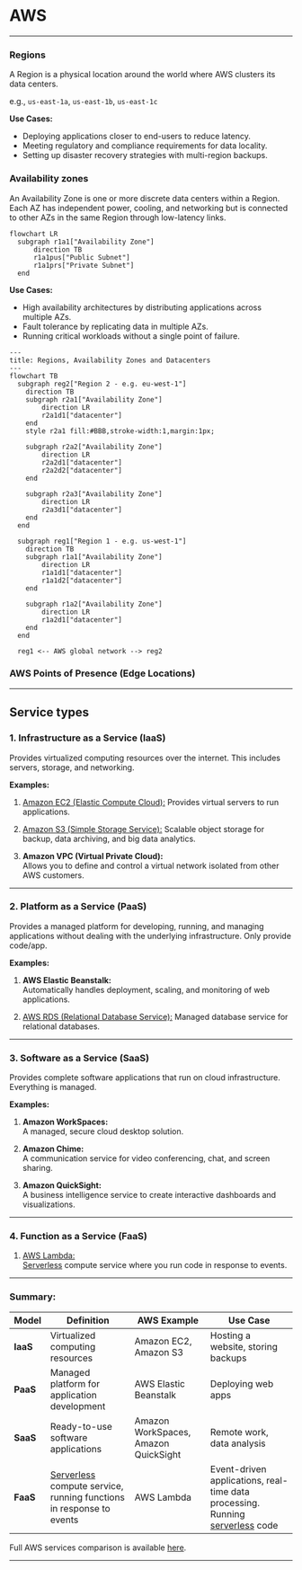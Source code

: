 # AWS

---

### Regions
A Region is a physical location around the world where AWS clusters its data centers.

e.g., `us-east-1a`, `us-east-1b`, `us-east-1c`

**Use Cases:**
- Deploying applications closer to end-users to reduce latency.
- Meeting regulatory and compliance requirements for data locality.
- Setting up disaster recovery strategies with multi-region backups.

### Availability zones
An Availability Zone is one or more discrete data centers within a Region. Each AZ has independent power, cooling, and networking but is connected to other AZs in the same Region through low-latency links.

```mermaid
flowchart LR
  subgraph r1a1["Availability Zone"]
      direction TB
      r1a1pus["Public Subnet"]
      r1a1prs["Private Subnet"]
  end
```

**Use Cases:**
- High availability architectures by distributing applications across multiple AZs.
- Fault tolerance by replicating data in multiple AZs.
- Running critical workloads without a single point of failure.


```mermaid
---
title: Regions, Availability Zones and Datacenters
---
flowchart TB
  subgraph reg2["Region 2 - e.g. eu-west-1"]
    direction TB
    subgraph r2a1["Availability Zone"]
        direction LR
        r2a1d1["datacenter"]
    end
    style r2a1 fill:#BBB,stroke-width:1,margin:1px;

    subgraph r2a2["Availability Zone"]
        direction LR
        r2a2d1["datacenter"]
        r2a2d2["datacenter"]
    end

    subgraph r2a3["Availability Zone"]
        direction LR
        r2a3d1["datacenter"]
    end
  end

  subgraph reg1["Region 1 - e.g. us-west-1"]
    direction TB
    subgraph r1a1["Availability Zone"]
        direction LR
        r1a1d1["datacenter"]
        r1a1d2["datacenter"]
    end

    subgraph r1a2["Availability Zone"]
        direction LR
        r1a2d1["datacenter"]
    end
  end

  reg1 <-- AWS global network --> reg2
```

### AWS Points of Presence (Edge Locations)

---

## Service types

### **1. Infrastructure as a Service (IaaS)**
Provides virtualized computing resources over the internet. This includes servers, storage, and networking.

**Examples:**
1. [Amazon EC2 (Elastic Compute Cloud):](../services/ec2.md)
Provides virtual servers to run applications.  

1. [Amazon S3 (Simple Storage Service):](../services/s3.md)
Scalable object storage for backup, data archiving, and big data analytics.  

1. **Amazon VPC (Virtual Private Cloud):**  
Allows you to define and control a virtual network isolated from other AWS customers.  

---

### **2. Platform as a Service (PaaS)**
Provides a managed platform for developing, running, and managing applications without dealing with the underlying infrastructure. Only provide code/app.

**Examples:**
1. **AWS Elastic Beanstalk:**  
Automatically handles deployment, scaling, and monitoring of web applications.  

2. [AWS RDS (Relational Database Service):](../services/rds.md)
Managed database service for relational databases.  

---

### **3. Software as a Service (SaaS)**
Provides complete software applications that run on cloud infrastructure. Everything is managed.

**Examples:**
1. **Amazon WorkSpaces:**  
A managed, secure cloud desktop solution.  

2. **Amazon Chime:**  
A communication service for video conferencing, chat, and screen sharing.  

3. **Amazon QuickSight:**  
A business intelligence service to create interactive dashboards and visualizations.  

---

### **4. Function as a Service (FaaS)**

1. [AWS Lambda:](../services/lambda.md)  
[Serverless](../onboarding/serverless.md) compute service where you run code in response to events.

---

### Summary:

| Model   | Definition                                  | AWS Example                          | Use Case                                   |
|---------|--------------------------------------------|---------------------------------------|-------------------------------------------|
| **IaaS** | Virtualized computing resources            | Amazon EC2, Amazon S3                | Hosting a website, storing backups        |
| **PaaS** | Managed platform for application development | AWS Elastic Beanstalk              | Deploying web apps |
| **SaaS** | Ready-to-use software applications         | Amazon WorkSpaces, Amazon QuickSight | Remote work, data analysis                |
| **FaaS** | [Serverless](../onboarding/serverless.md) compute service, running functions in response to events | AWS Lambda | Event-driven applications, real-time data processing. Running [serverless](../onboarding/serverless.md) code |

Full AWS services comparison is available [here](./saas-paas-vs-iaas.md).

---
